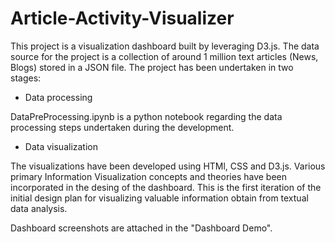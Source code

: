 # Article-Activity-Visualizer
This project is a visualization dashboard built by leveraging D3.js. The data source for the project is a collection of around 1 million text articles (News, Blogs) stored in a JSON file.
The project has been undertaken in two stages:
- Data processing

DataPreProcessing.ipynb is a python notebook regarding the data processing steps undertaken during the development.

- Data visualization

The visualizations have been developed using HTMl, CSS and D3.js. Various primary Information Visualization concepts and theories have been incorporated in the desing of the dashboard.
This is the first iteration of the initial design plan for visualizing valuable information obtain from textual data analysis.

Dashboard screenshots are attached in the "Dashboard Demo".
